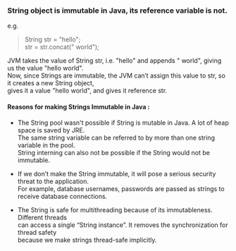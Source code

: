 ### String object is immutable in Java, its reference variable is not.
e.g. 
> String str = "hello";  
> str = str.concat(" world");

JVM takes the value of String str, i.e. "hello" and appends " world", giving us the value "hello world".   
Now, since Strings are immutable, the JVM can’t assign this value to str, so it creates a new String object,   
gives it a value "hello world", and gives it reference str.

#### Reasons for making Strings Immutable in Java : 
- The String pool wasn't possible if String is mutable in Java. A lot of heap space is saved by JRE.   
The same string variable can be referred to by more than one string variable in the pool.   
String interning can also not be possible if the String would not be immutable.
    
- If we don’t make the String immutable, it will pose a serious security threat to the application.   
For example, database usernames, passwords are passed as strings to receive database connections.
- The String is safe for multithreading because of its immutableness. Different threads  
can access a single “String instance”. It removes the synchronization for thread safety    
because we make strings thread-safe implicitly.
